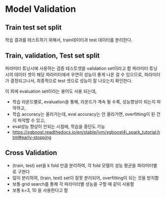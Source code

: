 # Model Validation

## Train test set split
학습 결과를 테스트하기 위해서, train데이터과 test 데이터를 분리한다.

## Train, validation, Test set split
파라미터 튜닝시에 사용하는 검증 테스트셋을 validation set이라고 함
파라미터 튜닝시의 데이터 셋이 해당 파라미터에셔 우연히 성능이 좋게 나온 걸 수 있으므로, 파라미터가 결정되고나서, 최종적으로 test 셋으로 성능이 잘 나오는지 확인한다.

이 외에 evaluation set이라는 용어도 사용 되는데,
- 학습 라운드별로, evaluation을 통해, 라운드가 계속 될 수록, 성능향상이 되는지 파악하고, 
- 학습 accuracy는 올라가는데, eval accuracy는 안 올라가면, overfitting이 된 건지 파악할 수 있고, 
- eval성능 향상이 안되는 시점에, 학습을 중단도 가능
- https://xgboost.readthedocs.io/en/stable/jvm/xgboost4j_spark_tutorial.html#early-stopping

## Cross Validation
- (train, test) set을 k fold 만큼 분리하여, 각 fold 모델의 성능 평균을 파라미터별로 구한다
- 많이 분리하여, (train, test) set이 잘못 분리되어, overfitting이 되는 것을 방지함
- 보통 grid search를 통해 각 파라미터별 성능을 구할 때 같이 사용함
- 보통 k=3, 10 을 사용한다고 함
